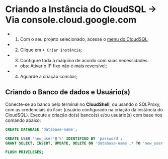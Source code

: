 # Criando a Instância do CloudSQL -> Via console.cloud.google.com

- 1. Com o seu projeto selecionado, acesse o [menu do CloudSQL](https://console.cloud.google.com/sql/instances);
- 2. Clique em `+ Criar Instância`;
- 3. Configure toda a máquina de acordo com suas necessidades:
  - obs: Ativar o IP fixo não é mais reversível;
- 4. Aguarde a criação concluir;


## Criando o Banco de dados e Usuário(s)

Conecte-se ao banco pelo terminal no **CloudShell**, ou usando o SQLProxy, com as credenciais do `Root` (usuário configurado na criação da instância do CloudSQL).
Execute a criação do(s) banco(s) e/ou usuário(s) com base nos comando abaixo:

```sql
CREATE DATABASE 'database-name';

CREATE USER 'new_user'@'%' IDENTIFIED BY 'password';
GRANT SELECT, INSERT, UPDATE, DELETE ON 'database-name'.* TO 'new_user'@'%';

FLUSH PRIVILEGES;
```
